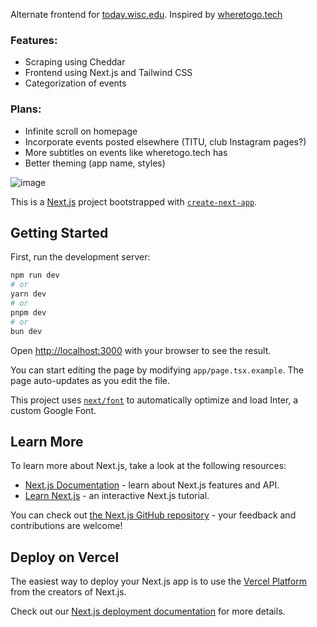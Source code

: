 Alternate frontend for [today.wisc.edu](https://today.wisc.edu). Inspired by [wheretogo.tech](https://wheretogo.tech/)

### Features:
- Scraping using Cheddar
- Frontend using Next.js and Tailwind CSS
- Categorization of events
### Plans:
- Infinite scroll on homepage
- Incorporate events posted elsewhere (TITU, club Instagram pages?)
- More subtitles on events like wheretogo.tech has
- Better theming (app name, styles)

![image](https://github.com/TetraTsunami/uwevents/assets/78718829/6760eedf-14b4-454e-88a7-30d43cb29ed2)




This is a [Next.js](https://nextjs.org/) project bootstrapped with [`create-next-app`](https://github.com/vercel/next.js/tree/canary/packages/create-next-app).

## Getting Started

First, run the development server:

```bash
npm run dev
# or
yarn dev
# or
pnpm dev
# or
bun dev
```

Open [http://localhost:3000](http://localhost:3000) with your browser to see the result.

You can start editing the page by modifying `app/page.tsx.example`. The page auto-updates as you edit the file.

This project uses [`next/font`](https://nextjs.org/docs/basic-features/font-optimization) to automatically optimize and load Inter, a custom Google Font.

## Learn More

To learn more about Next.js, take a look at the following resources:

- [Next.js Documentation](https://nextjs.org/docs) - learn about Next.js features and API.
- [Learn Next.js](https://nextjs.org/learn) - an interactive Next.js tutorial.

You can check out [the Next.js GitHub repository](https://github.com/vercel/next.js/) - your feedback and contributions are welcome!

## Deploy on Vercel

The easiest way to deploy your Next.js app is to use the [Vercel Platform](https://vercel.com/new?utm_medium=default-template&filter=next.js&utm_source=create-next-app&utm_campaign=create-next-app-readme) from the creators of Next.js.

Check out our [Next.js deployment documentation](https://nextjs.org/docs/deployment) for more details.
